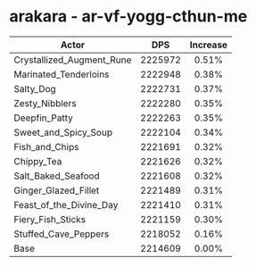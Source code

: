 # arakara - ar-vf-yogg-cthun-me
| Actor | DPS | Increase |
|---|:---:|:---:|
|Crystallized_Augment_Rune|2225972|0.51%|
|Marinated_Tenderloins|2222948|0.38%|
|Salty_Dog|2222731|0.37%|
|Zesty_Nibblers|2222280|0.35%|
|Deepfin_Patty|2222263|0.35%|
|Sweet_and_Spicy_Soup|2222104|0.34%|
|Fish_and_Chips|2221691|0.32%|
|Chippy_Tea|2221626|0.32%|
|Salt_Baked_Seafood|2221608|0.32%|
|Ginger_Glazed_Fillet|2221489|0.31%|
|Feast_of_the_Divine_Day|2221410|0.31%|
|Fiery_Fish_Sticks|2221159|0.30%|
|Stuffed_Cave_Peppers|2218052|0.16%|
|Base|2214609|0.00%|
